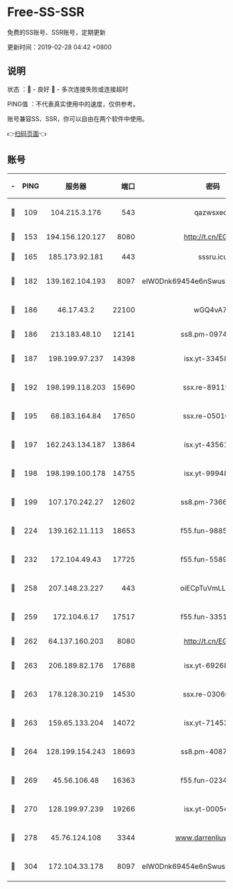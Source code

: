 # Free-SS-SSR

免费的SS账号、SSR账号，定期更新

更新时间：2019-02-28 04:42 +0800

## 说明

状态     ：🙂 - 良好 🙁 - 多次连接失败或连接超时

PING值   ：不代表真实使用中的速度，仅供参考。

账号兼容SS、SSR，你可以自由在两个软件中使用。

👉[扫码页面](https://liesauer.github.io/free-ss-ssr.github.io/)👈

## 账号

|-|PING|服务器|端口|密码|加密方式|区域|
|:----:|:----:|:-----:|-----:|:----:|:----:|:----:|
|🙂|109|104.215.3.176|543|qazwsxedc|aes-256-gcm|JP|
|🙂|153|194.156.120.127|8080|http://t.cn/EGJIyrl|rc4-md5|RU|
|🙂|165|185.173.92.181|443|sssru.icu|rc4-md5|RU|
|🙂|182|139.162.104.193|8097|eIW0Dnk69454e6nSwuspv9DmS201tQ0D|aes-256-cfb|JP|
|🙂|186|46.17.43.2|22100|wGQ4vA7D|aes-256-gcm|RU|
|🙂|186|213.183.48.10|12141|ss8.pm-09745210|rc4-md5|RU|
|🙂|187|198.199.97.237|14398|isx.yt-33458385|aes-256-cfb|US|
|🙂|192|198.199.118.203|15690|ssx.re-89119109|aes-256-cfb|US|
|🙂|195|68.183.164.84|17650|ssx.re-05010862|aes-256-cfb|US|
|🙂|197|162.243.134.187|13864|isx.yt-43561347|aes-256-cfb|US|
|🙂|198|198.199.100.178|14755|isx.yt-99948210|aes-256-cfb|US|
|🙂|199|107.170.242.27|12602|ss8.pm-73663499|aes-256-cfb|US|
|🙂|224|139.162.11.113|18653|f55.fun-98859473|aes-256-cfb|SG|
|🙂|232|172.104.49.43|17725|f55.fun-55891954|aes-256-cfb|SG|
|🙂|258|207.148.23.227|443|oiECpTuVmLLxk4Ts|aes-256-cfb|US|
|🙂|259|172.104.6.17|17517|f55.fun-33516465|aes-256-cfb|US|
|🙂|262|64.137.160.203|8080|http://t.cn/EGJIyrl|rc4-md5|CA|
|🙂|263|206.189.82.176|17688|isx.yt-69268692|aes-256-cfb|SG|
|🙂|263|178.128.30.219|14530|ssx.re-03066448|aes-256-cfb|SG|
|🙂|263|159.65.133.204|14072|isx.yt-71453790|aes-256-cfb|SG|
|🙂|264|128.199.154.243|18693|ss8.pm-40874243|aes-256-cfb|SG|
|🙂|269|45.56.106.48|16363|f55.fun-02343512|aes-256-cfb|US|
|🙂|270|128.199.97.239|19266|isx.yt-00054344|aes-256-cfb|SG|
|🙂|278|45.76.124.108|3344|www.darrenliuwei.com|aes-256-cfb|AU|
|🙂|304|172.104.33.178|8097|eIW0Dnk69454e6nSwuspv9DmS201tQ0D|aes-256-cfb|SG|
